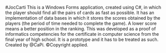 #JocCarti
This is a Windows Forms application, created using C#, in which the player should find all the pairs of cards as fast as possible. It has an implementation of data bases in which it stores the scores obtained by the players (the period of time needed to complete the game). A lower score means a better position in the ranking. This was developed as a proof of informatics competencies for the certificate in computer science from the final year of high school. It is a prototype and it has to be treated as such. Created by @CaPi. ©Copyright applied.
